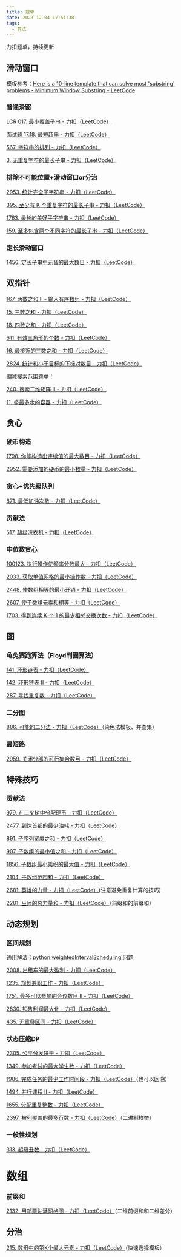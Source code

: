 ```yaml
---
title: 题单
date: 2023-12-04 17:51:38
tags:
  - 算法
---
```


力扣题单，持续更新

<!--more-->

## 滑动窗口

模板参考：[Here is a 10-line template that can solve most 'substring' problems - Minimum Window Substring - LeetCode](https://leetcode.com/problems/minimum-window-substring/solutions/26808/here-is-a-10-line-template-that-can-solve-most-substring-problems/)

### 普通滑窗

[LCR 017. 最小覆盖子串 - 力扣（LeetCode）](https://leetcode.cn/problems/M1oyTv/description/)

[面试题 17.18. 最短超串 - 力扣（LeetCode）](https://leetcode.cn/problems/shortest-supersequence-lcci/description/)

[567. 字符串的排列 - 力扣（LeetCode）](https://leetcode.cn/problems/permutation-in-string/description/)

[3. 无重复字符的最长子串 - 力扣（LeetCode）](https://leetcode.cn/problems/longest-substring-without-repeating-characters/description/)



### 排除不可能位置+滑动窗口or分治

[2953. 统计完全子字符串 - 力扣（LeetCode）](https://leetcode.cn/problems/count-complete-substrings/description/)

[395. 至少有 K 个重复字符的最长子串 - 力扣（LeetCode）](https://leetcode.cn/problems/longest-substring-with-at-least-k-repeating-characters/description/)

[1763. 最长的美好子字符串 - 力扣（LeetCode）](https://leetcode.cn/problems/longest-nice-substring/description/)

[159. 至多包含两个不同字符的最长子串 - 力扣（LeetCode）](https://leetcode.cn/problems/longest-substring-with-at-most-two-distinct-characters/description/)



### 定长滑动窗口

[1456. 定长子串中元音的最大数目 - 力扣（LeetCode）](https://leetcode.cn/problems/maximum-number-of-vowels-in-a-substring-of-given-length/description/)



## 双指针

[167. 两数之和 II - 输入有序数组 - 力扣（LeetCode）](https://leetcode.cn/problems/two-sum-ii-input-array-is-sorted/)

[15. 三数之和 - 力扣（LeetCode）](https://leetcode.cn/problems/3sum/)

[18. 四数之和 - 力扣（LeetCode）](https://leetcode.cn/problems/4sum/description/)

[611. 有效三角形的个数 - 力扣（LeetCode）](https://leetcode.cn/problems/valid-triangle-number/description/)

[16. 最接近的三数之和 - 力扣（LeetCode）](https://leetcode.cn/problems/3sum-closest/description/)

[2824. 统计和小于目标的下标对数目 - 力扣（LeetCode）](https://leetcode.cn/problems/count-pairs-whose-sum-is-less-than-target/description/)

缩减搜索范围题单：

[240. 搜索二维矩阵 II - 力扣（LeetCode）](https://leetcode.cn/problems/search-a-2d-matrix-ii/solutions/2361487/240-sou-suo-er-wei-ju-zhen-iitan-xin-qin-7mtf/)

[11. 盛最多水的容器 - 力扣（LeetCode）](https://leetcode.cn/problems/container-with-most-water/solutions/11491/container-with-most-water-shuang-zhi-zhen-fa-yi-do/)







## 贪心

### 硬币构造

[1798. 你能构造出连续值的最大数目 - 力扣（LeetCode）](https://leetcode.cn/problems/maximum-number-of-consecutive-values-you-can-make/description/)

[2952. 需要添加的硬币的最小数量 - 力扣（LeetCode）](https://leetcode.cn/problems/minimum-number-of-coins-to-be-added/description/)



### 贪心+优先级队列

[871. 最低加油次数 - 力扣（LeetCode）](https://leetcode.cn/problems/minimum-number-of-refueling-stops/description/)



### 贡献法

[517. 超级洗衣机 - 力扣（LeetCode）](https://leetcode.cn/problems/super-washing-machines/description/)

### 中位数贪心

[100123. 执行操作使频率分数最大 - 力扣（LeetCode）](https://leetcode.cn/problems/apply-operations-to-maximize-frequency-score/description/)

[2033. 获取单值网格的最小操作数 - 力扣（LeetCode）](https://leetcode.cn/problems/minimum-operations-to-make-a-uni-value-grid/description/)

[2448. 使数组相等的最小开销 - 力扣（LeetCode）](https://leetcode.cn/problems/minimum-cost-to-make-array-equal/description/)

[2607. 使子数组元素和相等 - 力扣（LeetCode）](https://leetcode.cn/problems/make-k-subarray-sums-equal/description/)

[1703. 得到连续 K 个 1 的最少相邻交换次数 - 力扣（LeetCode）](https://leetcode.cn/problems/minimum-adjacent-swaps-for-k-consecutive-ones/description/)



## 图

### 龟兔赛跑算法（Floyd判圈算法）

[141. 环形链表 - 力扣（LeetCode）](https://leetcode.cn/problems/linked-list-cycle/)

[142. 环形链表 II - 力扣（LeetCode）](https://leetcode.cn/problems/linked-list-cycle-ii/description/)

[287. 寻找重复数 - 力扣（LeetCode）](https://leetcode.cn/problems/find-the-duplicate-number/description/)



### 二分图

[886. 可能的二分法 - 力扣（LeetCode）](https://leetcode.cn/problems/possible-bipartition/description/)（染色法模板、并查集）



### 最短路

[2959. 关闭分部的可行集合数目 - 力扣（LeetCode）](https://leetcode.cn/problems/number-of-possible-sets-of-closing-branches/description/)



## 特殊技巧

### 贡献法

[979. 在二叉树中分配硬币 - 力扣（LeetCode）](https://leetcode.cn/problems/distribute-coins-in-binary-tree/description/)

[2477. 到达首都的最少油耗 - 力扣（LeetCode）](https://leetcode.cn/problems/minimum-fuel-cost-to-report-to-the-capital/description)

[891. 子序列宽度之和 - 力扣（LeetCode）](https://leetcode.cn/problems/sum-of-subsequence-widths/description/)

[907. 子数组的最小值之和 - 力扣（LeetCode）](https://leetcode.cn/problems/sum-of-subarray-minimums/description/)

[1856. 子数组最小乘积的最大值 - 力扣（LeetCode）](https://leetcode.cn/problems/maximum-subarray-min-product/description/)

[2104. 子数组范围和 - 力扣（LeetCode）](https://leetcode.cn/problems/sum-of-subarray-ranges/description/)

[2681. 英雄的力量 - 力扣（LeetCode）](https://leetcode.cn/problems/power-of-heroes/description/)(注意避免重复计算的技巧)

[2281. 巫师的总力量和 - 力扣（LeetCode）](https://leetcode.cn/problems/sum-of-total-strength-of-wizards/description/)（前缀和的前缀和）



## 动态规划

### 区间规划

通用解法：[python weightedIntervalScheduling 问题](https://leetcode.cn/problems/maximize-the-profit-as-the-salesman/solutions/2398862/python-weightedintervalscheduling-wen-ti-t253/)

[2008. 出租车的最大盈利 - 力扣（LeetCode）](https://leetcode.cn/problems/maximum-earnings-from-taxi/description/?envType=daily-question&envId=2023-12-08)

[1235. 规划兼职工作 - 力扣（LeetCode）](https://leetcode.cn/problems/maximum-profit-in-job-scheduling/description/)

[1751. 最多可以参加的会议数目 II - 力扣（LeetCode）](https://leetcode.cn/problems/maximum-number-of-events-that-can-be-attended-ii/description/)

[2830. 销售利润最大化 - 力扣（LeetCode）](https://leetcode.cn/problems/maximize-the-profit-as-the-salesman/description/)

[435. 无重叠区间 - 力扣（LeetCode）](https://leetcode.cn/problems/non-overlapping-intervals/description/)



### 状态压缩DP

[2305. 公平分发饼干 - 力扣（LeetCode）](https://leetcode.cn/problems/fair-distribution-of-cookies/description/)

[1349. 参加考试的最大学生数 - 力扣（LeetCode）](https://leetcode.cn/problems/maximum-students-taking-exam/description/)

[1986. 完成任务的最少工作时间段 - 力扣（LeetCode）](https://leetcode.cn/problems/minimum-number-of-work-sessions-to-finish-the-tasks/description/)（也可以回溯）

[1494. 并行课程 II - 力扣（LeetCode）](https://leetcode.cn/problems/parallel-courses-ii/description/)

[1655. 分配重复整数 - 力扣（LeetCode）](https://leetcode.cn/problems/distribute-repeating-integers/description/)

[2397. 被列覆盖的最多行数 - 力扣（LeetCode）](https://leetcode.cn/problems/maximum-rows-covered-by-columns/solutions/2587986/bei-lie-fu-gai-de-zui-duo-xing-shu-by-le-5kb9/)（二进制枚举）





### 一般性规划

[313. 超级丑数 - 力扣（LeetCode）](https://leetcode.cn/problems/super-ugly-number/description/)



# 数组

### 前缀和

[2132. 用邮票贴满网格图 - 力扣（LeetCode）](https://leetcode.cn/problems/stamping-the-grid/description)（二维前缀和和二维差分）





## 分治

[215. 数组中的第K个最大元素 - 力扣（LeetCode）](https://leetcode.cn/problems/kth-largest-element-in-an-array/description/)（快速选择模板）
